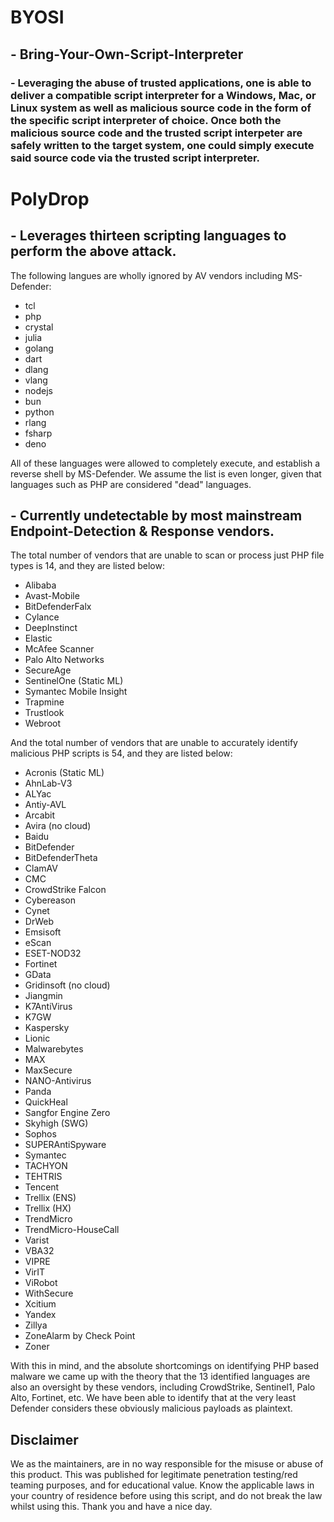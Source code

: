 # BYOSI

## - Bring-Your-Own-Script-Interpreter

### - Leveraging the abuse of trusted applications, one is able to deliver a compatible script interpreter for a Windows, Mac, or Linux system as well as malicious source code in the form of the specific script interpreter of choice. Once both the malicious source code and the trusted script interpeter are safely written to the target system, one could simply execute said source code via the trusted script interpreter. 

# PolyDrop

## - Leverages thirteen scripting languages to perform the above attack.

The following langues are wholly ignored by AV vendors including MS-Defender:
- tcl
- php
- crystal
- julia
- golang
- dart
- dlang
- vlang
- nodejs
- bun
- python
- rlang
- fsharp
- deno

All of these languages were allowed to completely execute, and establish a reverse shell by MS-Defender. We assume the list is even longer, given that languages such as PHP are considered "dead" languages.


## - Currently undetectable by most mainstream Endpoint-Detection & Response vendors.

The total number of vendors that are unable to scan or process just PHP file types is 14, and they are listed below:

- Alibaba
- Avast-Mobile
- BitDefenderFalx
- Cylance
- DeepInstinct
- Elastic
- McAfee Scanner
- Palo Alto Networks
- SecureAge
- SentinelOne (Static ML)
- Symantec Mobile Insight
- Trapmine
- Trustlook
- Webroot


And the total number of vendors that are unable to accurately identify malicious PHP scripts is 54, and they are listed below:

- Acronis (Static ML)
- AhnLab-V3
- ALYac
- Antiy-AVL
- Arcabit
- Avira (no cloud)
- Baidu
- BitDefender
- BitDefenderTheta
- ClamAV
- CMC
- CrowdStrike Falcon
- Cybereason
- Cynet
- DrWeb
- Emsisoft
- eScan
- ESET-NOD32
- Fortinet
- GData
- Gridinsoft (no cloud)
- Jiangmin
- K7AntiVirus
- K7GW
- Kaspersky
- Lionic
- Malwarebytes
- MAX
- MaxSecure
- NANO-Antivirus
- Panda
- QuickHeal
- Sangfor Engine Zero
- Skyhigh (SWG)
- Sophos
- SUPERAntiSpyware
- Symantec
- TACHYON
- TEHTRIS
- Tencent
- Trellix (ENS)
- Trellix (HX)
- TrendMicro
- TrendMicro-HouseCall
- Varist
- VBA32
- VIPRE
- VirIT
- ViRobot
- WithSecure
- Xcitium
- Yandex
- Zillya
- ZoneAlarm by Check Point
- Zoner

With this in mind, and the absolute shortcomings on identifying PHP based malware we came up with the theory that the 13 identified languages are also an oversight by these vendors, including CrowdStrike, Sentinel1, Palo Alto, Fortinet, etc.
We have been able to identify that at the very least Defender considers these obviously malicious payloads as plaintext.

## Disclaimer

We as the maintainers, are in no way responsible for the misuse or abuse of this product. This was published for legitimate penetration testing/red teaming purposes, and for educational value. Know the applicable laws in your country of residence before using this script, and do not break the law whilst using this. Thank you and have a nice day.

